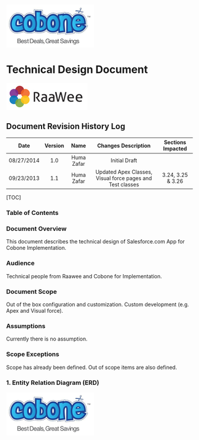 ![Alt Text](https://github.com/humazafar/testRepo/blob/master/Cobone.png?raw=true)

# Technical Design Document

![Alt Text](https://github.com/humazafar/testRepo/blob/master/Raawee.png?raw=true)

<!--BREAK-->

## Document Revision History Log
| Date | Version  | Name  | Changes Description | Sections Impacted  |
|:-:|:-:|:-:|:-:|:-:|
| 08/27/2014  | 1.0  |  Huma Zafar | Initial Draft  |   |
|  09/23/2013 |  1.1 |  Huma Zafar | Updated Apex Classes, Visual force pages and Test classes  |  3.24, 3.25 & 3.26 |

[TOC]
### Table of Contents

<!--BREAK-->

### Document Overview
This document describes the technical design of Salesforce.com App for Cobone Implementation.

### Audience
Technical people from Raawee and Cobone for Implementation.

### Document Scope
Out of the box configuration and customization. Custom development (e.g. Apex and Visual force).

### Assumptions
Currently there is no assumption.

### Scope Exceptions
Scope has already been defined. Out of scope items are also defined.

### 1.	Entity Relation Diagram (ERD)
![Alt Text](https://github.com/humazafar/testRepo/blob/master/Cobone.png?raw=true)

